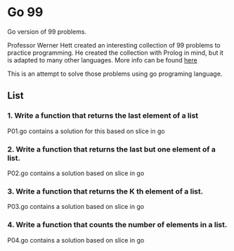 # Go 99
Go version of 99 problems.

Professor Werner Hett created an interesting collection of 99 problems to practice programming. He created the collection with Prolog in mind, but it is adapted to many other languages. More info can be found [here](https://sites.google.com/site/prologsite/prolog-problems)

This is an attempt to solve those problems using go programing language.

## List

### 1. Write a function that returns the last element of a list
P01.go contains a solution for this based on slice in go

### 2. Write a function that returns the last but one element of a list.
P02.go contains a solution based on slice in go

### 3. Write a function that returns the K th element of a list.
P03.go contains a solution based on slice in go

### 4. Write a function that counts the number of elements in a list.
P04.go contains a solution based on slice in go
